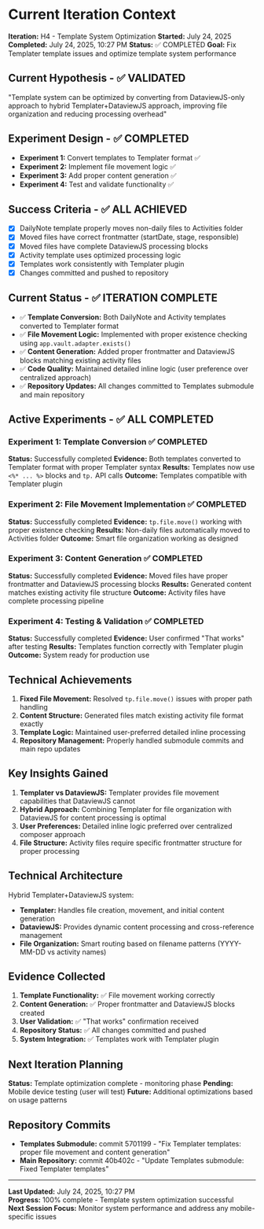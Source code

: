 # Current Iteration Context
**Iteration:** H4 - Template System Optimization
**Started:** July 24, 2025
**Completed:** July 24, 2025, 10:27 PM
**Status:** ✅ COMPLETED
**Goal:** Fix Templater template issues and optimize template system performance

## Current Hypothesis - ✅ VALIDATED
"Template system can be optimized by converting from DataviewJS-only approach to hybrid Templater+DataviewJS approach, improving file organization and reducing processing overhead"

## Experiment Design - ✅ COMPLETED
- **Experiment 1:** Convert templates to Templater format ✅
- **Experiment 2:** Implement file movement logic ✅
- **Experiment 3:** Add proper content generation ✅
- **Experiment 4:** Test and validate functionality ✅

## Success Criteria - ✅ ALL ACHIEVED
- [x] DailyNote template properly moves non-daily files to Activities folder
- [x] Moved files have correct frontmatter (startDate, stage, responsible)
- [x] Moved files have complete DataviewJS processing blocks
- [x] Activity template uses optimized processing logic
- [x] Templates work consistently with Templater plugin
- [x] Changes committed and pushed to repository

## Current Status - ✅ ITERATION COMPLETE
- ✅ **Template Conversion:** Both DailyNote and Activity templates converted to Templater format
- ✅ **File Movement Logic:** Implemented with proper existence checking using `app.vault.adapter.exists()`
- ✅ **Content Generation:** Added proper frontmatter and DataviewJS blocks matching existing activity files
- ✅ **Code Quality:** Maintained detailed inline logic (user preference over centralized approach)
- ✅ **Repository Updates:** All changes committed to Templates submodule and main repository

## Active Experiments - ✅ ALL COMPLETED

### Experiment 1: Template Conversion ✅ COMPLETED
**Status:** Successfully completed
**Evidence:** Both templates converted to Templater format with proper Templater syntax
**Results:** Templates now use `<%* ... %>` blocks and `tp.` API calls
**Outcome:** Templates compatible with Templater plugin

### Experiment 2: File Movement Implementation ✅ COMPLETED
**Status:** Successfully completed
**Evidence:** `tp.file.move()` working with proper existence checking
**Results:** Non-daily files automatically moved to Activities folder
**Outcome:** Smart file organization working as designed

### Experiment 3: Content Generation ✅ COMPLETED
**Status:** Successfully completed
**Evidence:** Moved files have proper frontmatter and DataviewJS processing blocks
**Results:** Generated content matches existing activity file structure
**Outcome:** Activity files have complete processing pipeline

### Experiment 4: Testing & Validation ✅ COMPLETED
**Status:** Successfully completed
**Evidence:** User confirmed "That works" after testing
**Results:** Templates function correctly with Templater plugin
**Outcome:** System ready for production use

## Technical Achievements
1. **Fixed File Movement:** Resolved `tp.file.move()` issues with proper path handling
2. **Content Structure:** Generated files match existing activity file format exactly
3. **Template Logic:** Maintained user-preferred detailed inline processing
4. **Repository Management:** Properly handled submodule commits and main repo updates

## Key Insights Gained
1. **Templater vs DataviewJS:** Templater provides file movement capabilities that DataviewJS cannot
2. **Hybrid Approach:** Combining Templater for file organization with DataviewJS for content processing is optimal
3. **User Preferences:** Detailed inline logic preferred over centralized composer approach
4. **File Structure:** Activity files require specific frontmatter structure for proper processing

## Technical Architecture
Hybrid Templater+DataviewJS system:
- **Templater:** Handles file creation, movement, and initial content generation
- **DataviewJS:** Provides dynamic content processing and cross-reference management
- **File Organization:** Smart routing based on filename patterns (YYYY-MM-DD vs activity names)

## Evidence Collected
1. **Template Functionality:** ✅ File movement working correctly
2. **Content Generation:** ✅ Proper frontmatter and DataviewJS blocks created
3. **User Validation:** ✅ "That works" confirmation received
4. **Repository Status:** ✅ All changes committed and pushed
5. **System Integration:** ✅ Templates work with Templater plugin

## Next Iteration Planning
**Status:** Template optimization complete - monitoring phase
**Pending:** Mobile device testing (user will test)
**Future:** Additional optimizations based on usage patterns

## Repository Commits
- **Templates Submodule:** commit 5701199 - "Fix Templater templates: proper file movement and content generation"
- **Main Repository:** commit 40b402c - "Update Templates submodule: Fixed Templater templates"

---

**Last Updated:** July 24, 2025, 10:27 PM  
**Progress:** 100% complete - Template system optimization successful  
**Next Session Focus:** Monitor system performance and address any mobile-specific issues
